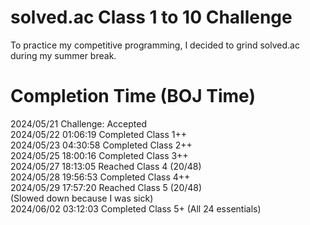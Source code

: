 # solved.ac Class 1 to 10 Challenge

To practice my competitive programming, I decided to grind solved.ac during my summer break.

# Completion Time (BOJ Time)

2024/05/21 Challenge: Accepted\
2024/05/22 01:06:19 Completed Class 1++\
2024/05/23 04:30:58 Completed Class 2++\
2024/05/25 18:00:16 Completed Class 3++\
2024/05/27 18:13:05 Reached Class 4 (20/48)\
2024/05/28 19:56:53 Completed Class 4++\
2024/05/29 17:57:20 Reached Class 5 (20/48)\
(Slowed down because I was sick)\
2024/06/02 03:12:03 Completed Class 5+ (All 24 essentials)